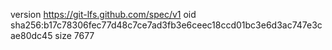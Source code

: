version https://git-lfs.github.com/spec/v1
oid sha256:b17c78306fec77d48c7ce7ad3fb3e6ceec18ccd01bc3e6d3ac747e3cae80dc45
size 7677
